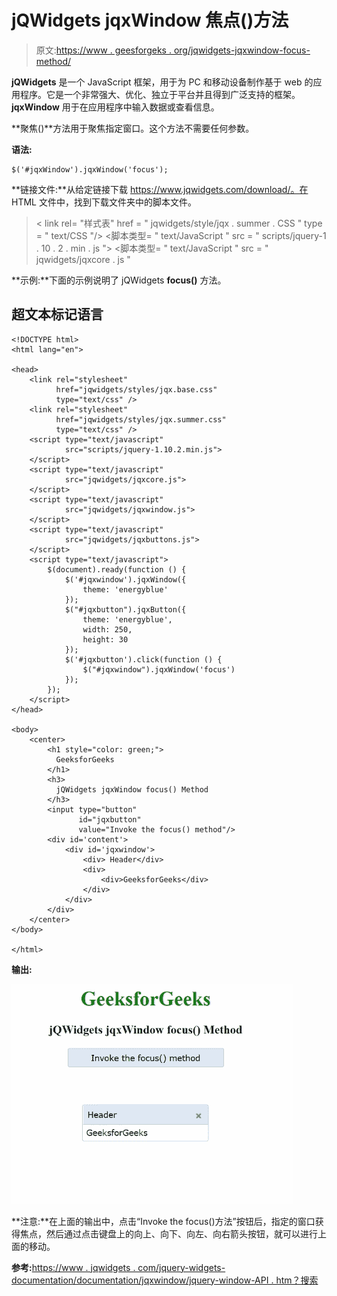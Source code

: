 # jQWidgets jqxWindow 焦点()方法

> 原文:[https://www . geesforgeks . org/jqwidgets-jqxwindow-focus-method/](https://www.geeksforgeeks.org/jqwidgets-jqxwindow-focus-method/)

**jQWidgets** 是一个 JavaScript 框架，用于为 PC 和移动设备制作基于 web 的应用程序。它是一个非常强大、优化、独立于平台并且得到广泛支持的框架。 **jqxWindow** 用于在应用程序中输入数据或查看信息。

**聚焦()**方法用于聚焦指定窗口。这个方法不需要任何参数。

**语法:**

```
$('#jqxWindow').jqxWindow('focus');
```

**链接文件:**从给定链接下载 https://www.jqwidgets.com/download/。在 HTML 文件中，找到下载文件夹中的脚本文件。

> <link rel="”stylesheet”" href="”jqwidgets/styles/jqx.base.css”" type="”text/css”">
> < link rel= "样式表" href = " jqwidgets/style/jqx . summer . CSS " type = " text/CSS "/>
> <脚本类型= " text/JavaScript " src = " scripts/jquery-1 . 10 . 2 . min . js "></脚本>
> <脚本类型= " text/JavaScript " src = " jqwidgets/jqxcore . js "

**示例:**下面的示例说明了 jQWidgets **focus()** 方法。

## 超文本标记语言

```
<!DOCTYPE html>
<html lang="en">

<head>
    <link rel="stylesheet" 
          href="jqwidgets/styles/jqx.base.css" 
          type="text/css" />
    <link rel="stylesheet" 
          href="jqwidgets/styles/jqx.summer.css" 
          type="text/css" />
    <script type="text/javascript" 
            src="scripts/jquery-1.10.2.min.js">
    </script>
    <script type="text/javascript" 
            src="jqwidgets/jqxcore.js">
    </script>
    <script type="text/javascript" 
            src="jqwidgets/jqxwindow.js">
    </script>
    <script type="text/javascript" 
            src="jqwidgets/jqxbuttons.js">
    </script>
    <script type="text/javascript">
        $(document).ready(function () {
            $('#jqxwindow').jqxWindow({
                theme: 'energyblue'
            });
            $("#jqxbutton").jqxButton({
                theme: 'energyblue',
                width: 250,
                height: 30
            });
            $('#jqxbutton').click(function () {
                $("#jqxwindow").jqxWindow('focus')
            });
        });
    </script>
</head>

<body>
    <center>
        <h1 style="color: green;"> 
          GeeksforGeeks 
        </h1>
        <h3> 
          jQWidgets jqxWindow focus() Method 
        </h3>
        <input type="button" 
               id="jqxbutton" 
               value="Invoke the focus() method"/>
        <div id='content'>
            <div id='jqxwindow'>
                <div> Header</div>
                <div>
                    <div>GeeksforGeeks</div>
                </div>
            </div>
        </div>
    </center>
</body>

</html>
```

**输出:**

![](img/23c29179b900e9e8b9779d2a4b309790.png)

**注意:**在上面的输出中，点击“Invoke the focus()方法”按钮后，指定的窗口获得焦点，然后通过点击键盘上的向上、向下、向左、向右箭头按钮，就可以进行上面的移动。

**参考:**[https://www . jqwidgets . com/jquery-widgets-documentation/documentation/jqxwindow/jquery-window-API . htm？搜索](https://www.jqwidgets.com/jquery-widgets-documentation/documentation/jqxwindow/jquery-window-api.htm?search=)